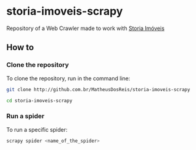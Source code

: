 # storia-imoveis-scrapy

Repository of a Web Crawler made to work with [Storia Imóveis](https://www.storiaimoveis.com.br/)

## How to

### Clone the repository

To clone the repository, run in the command line:

```bash
git clone http://github.com.br/MatheusDosReis/storia-imoveis-scrapy

cd storia-imoveis-scrapy
```

### Run a spider

To run a specific spider:

```bash
scrapy spider <name_of_the_spider>
```
